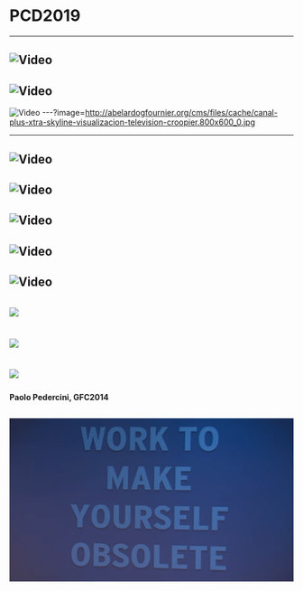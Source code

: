 # PCD2019

---
<!-- # hello world -->
![Video](https://player.vimeo.com/video/60731302#t=310s)
---
<!-- # collscreen pantalla -->
![Video](https://player.vimeo.com/video/36047734)
---
<!-- collscreen calle -->
![Video](https://www.youtube.com/embed/C9pwBZHVDyI)
---?image=http://abelardogfournier.org/cms/files/cache/canal-plus-xtra-skyline-visualizacion-television-croopier.800x600_0.jpg
<!-- # skyline imagen -->
---
<!-- skyline rutas -->
![Video](https://player.vimeo.com/video/17113324)
---
<!-- skyline edificios -->
![Video](https://player.vimeo.com/video/17115401)
---
<!-- skyline quadtree -->
![Video](https://player.vimeo.com/video/17116276#t=16s)
---
<!-- # skyline lineas -->
![Video](https://player.vimeo.com/video/17113029)
---
<!-- # skyline completo -->
![Video](https://player.vimeo.com/video/22788075)
---
<!-- # tamal resultado -->
![](http://abelardogfournier.org/cms/files/cache/elmundotamal.800x600_0.jpg)
---
<!-- # tamal esquema -->
![](http://abelardogfournier.org/files/images/image05.jpg)
---
<!-- # tamal participantes -->
![](http://abelardogfournier.org/files/images/image06.jpg)
---
<!-- # pedercini -->
#### Paolo Pedercini, GFC2014
![](assets/img/pedercini-obsolete.png)
---


